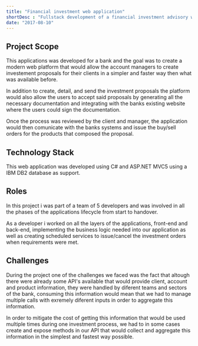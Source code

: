 ```yaml
---
title: "Financial investment web application"
shortDesc : "Fullstack development of a financial investment advisory web platform for a bank, with the main goal of simplifying the process of creating and finalizing investment proposals for both the client and account manager."
date: "2017-08-10"
---
```

## Project Scope

This applications was developed for a bank and the goal was to create a modern web platform that would allow the account managers to create investement proposals for their clients in a simpler and faster way then what was available before.

In addition to create, detail, and send the investment proposals the platform would also allow the users to accept said proposals by generating all the necessary documentation and integrating with the banks existing website where the users could sign the documentation.

Once the process was reviewed by the client and manager, the application would then comunicate with the banks systems and issue the buy/sell orders for the products that composed the proposal.

## Technology Stack

This web application was developed using C# and ASP.NET MVC5 using a IBM DB2 database as support.

## Roles

In this project i was part of a team of 5 developers and was involved in all the phases of the applications lifecycle from start to handover.

As a developer i worked on all the layers of the applications, front-end and back-end, implementing the business logic needed into our application as well as creating scheduled services to issue/cancel the investment orders when requirements were met.

## Challenges

During the project one of the challenges we faced was the fact that altough there were already some API's available that would provide client, account and product information, they were handled by diferent teams and sectors of the bank, consuming this information would mean that we had to manage multiple calls with exremely diferent inputs in order to aggregate this information.

In order to mitigate the cost of getting this information that would be used multiple times during one investment process, we had to in some cases create and expose methods in our API that would collect and aggregate this information in the simplest and fastest way possible.